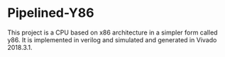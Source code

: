 # Pipelined-Y86

This project is a CPU based on x86 architecture in a simpler form called y86. It is implemented in verilog and simulated and generated in Vivado 2018.3.1.
